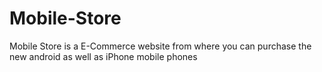 # Mobile-Store
Mobile Store is a E-Commerce website from where you can purchase the new android as well as iPhone mobile phones 
